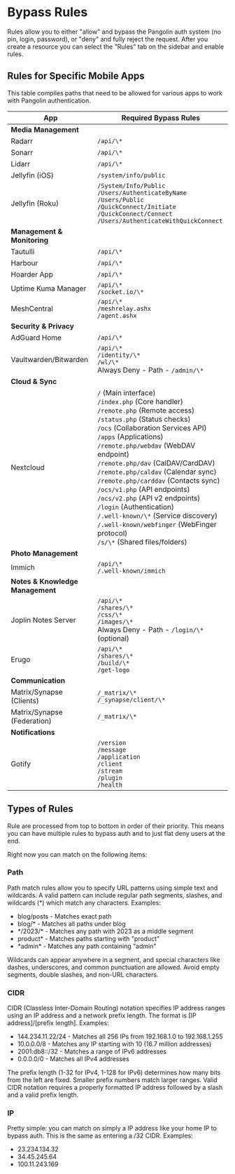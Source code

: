 # Bypass Rules 

Rules allow you to either "allow" and bypass the Pangolin auth system (no pin, login, password), or "deny" and fully reject the request. After you create a resource you can select the "Rules" tab on the sidebar and enable rules.

## Rules for Specific Mobile Apps

This table compiles paths that need to be allowed for various apps to work with Pangolin authentication.

| App | Required Bypass Rules |
|-----|------------------------|
| **Media Management** |  |
| Radarr | `/api/\*` |
| Sonarr | `/api/\*` |
| Lidarr | `/api/\*` |
| Jellyfin (iOS) | `/system/info/public` |
| Jellyfin (Roku) | `/System/Info/Public`<br />`/Users/AuthenticateByName`<br />`/Users/Public`<br />`/QuickConnect/Initiate`<br />`/QuickConnect/Connect`<br />`/Users/AuthenticateWithQuickConnect` |
| **Management & Monitoring** |  |
| Tautulli | `/api/\*` |
| Harbour | `/api/\*` |
| Hoarder App | `/api/\*` |
| Uptime Kuma Manager | `/api/\*`<br />`/socket.io/\*` |
| MeshCentral | `/api/\*`<br />`/meshrelay.ashx`<br />`/agent.ashx` |
| **Security & Privacy** |  |
| AdGuard Home | `/api/\*` |
| Vaultwarden/Bitwarden | `/api/\*`<br />`/identity/\*`<br />`/wl/\*`<br />Always Deny - Path - `/admin/\*` |
| **Cloud & Sync** |  |
| Nextcloud | `/` (Main interface)<br />`/index.php` (Core handler)<br />`/remote.php` (Remote access)<br />`/status.php` (Status checks)<br />`/ocs` (Collaboration Services API)<br />`/apps` (Applications)<br />`/remote.php/webdav` (WebDAV endpoint)<br />`/remote.php/dav` (CalDAV/CardDAV)<br />`/remote.php/caldav` (Calendar sync)<br />`/remote.php/carddav` (Contacts sync)<br />`/ocs/v1.php` (API endpoints)<br />`/ocs/v2.php` (API v2 endpoints)<br />`/login` (Authentication)<br />`/.well-known/\*` (Service discovery)<br />`/.well-known/webfinger` (WebFinger protocol)<br />`/s/\*` (Shared files/folders) |
| **Photo Management** |  |
| Immich | `/api/\*`<br />`/.well-known/immich` |
| **Notes & Knowledge Management** |  |
| Joplin Notes Server | `/api/\*`<br />`/shares/\*`<br />`/css/\*`<br />`/images/\*`<br />Always Deny - Path - `/login/\*` (optional) |
| Erugo | `/api/\*`<br />`/shares/\*`<br />`/build/\*`<br />`/get-logo` |
| **Communication** |  |
| Matrix/Synapse (Clients) | `/_matrix/\*`<br />`/_synapse/client/\*` |
| Matrix/Synapse (Federation) | `/_matrix/\*` |
| **Notifications** |  |
| Gotify | `/version`<br />`/message`<br />`/application`<br />`/client`<br />`/stream`<br />`/plugin`<br />`/health` |

## Types of Rules

Rule are processed from top to bottom in order of their priority. This means you can have multiple rules to bypass auth and to just flat deny users at the end.

Right now you can match on the following items:

### Path

Path match rules allow you to specify URL patterns using simple text and wildcards. A valid pattern can include regular path segments, slashes, and wildcards (\*) which match any characters.
Examples:

- blog/posts - Matches exact path
- blog/\* - Matches all paths under blog
- \*/2023/\* - Matches any path with 2023 as a middle segment
- product\* - Matches paths starting with "product"
- \*admin\* - Matches any path containing "admin"

Wildcards can appear anywhere in a segment, and special characters like dashes, underscores, and common punctuation are allowed. Avoid empty segments, double slashes, and non-URL characters.

### CIDR

CIDR (Classless Inter-Domain Routing) notation specifies IP address ranges using an IP address and a network prefix length. The format is [IP address]/[prefix length].
Examples:

- 144.234.11.22/24 - Matches all 256 IPs from 192.168.1.0 to 192.168.1.255
- 10.0.0.0/8 - Matches any IP starting with 10 (16.7 million addresses)
- 2001:db8::/32 - Matches a range of IPv6 addresses
- 0.0.0.0/0 - Matches all IPv4 addresses

The prefix length (1-32 for IPv4, 1-128 for IPv6) determines how many bits from the left are fixed. Smaller prefix numbers match larger ranges. Valid CIDR notation requires a properly formatted IP address followed by a slash and a valid prefix length.

### IP

Pretty simple: you can match on simply a IP address like your home IP to bypass auth. This is the same as entering a /32 CIDR. 
Examples:

- 23.234.134.32
- 34.45.245.64
- 100.11.243.169